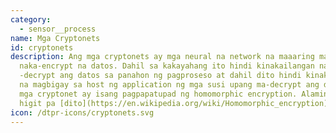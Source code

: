 ```yaml
---
category: 
  - sensor__process
name: Mga Cryptonets
id: cryptonets
description: Ang mga cryptonets ay mga neural na network na maaaring mailapat sa
  naka-encrypt na datos. Dahil sa kakayahang ito hindi kinakailangan na i
  -decrypt ang datos sa panahon ng pagproseso at dahil dito hindi kinakailangan
  na magbigay sa host ng application ng mga susi upang ma-decrypt ang datos. Ang
  mga cryptonet ay isang pagpapatupad ng homomorphic encryption. Alamin ang
  higit pa [dito](https://en.wikipedia.org/wiki/Homomorphic_encryption)
icon: /dtpr-icons/cryptonets.svg
---
```

